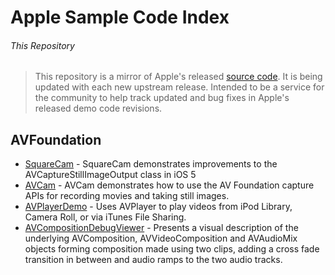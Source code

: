 Apple Sample Code Index
===============

###### This Repository

>This repository is a mirror of Apple's released [source code][1]. 
>It is being updated with each new upstream release.
>Intended to be a service for the community to help track updated and bug fixes in Apple's released demo code revisions.


## AVFoundation

 - [SquareCam](https://github.com/sugarso/com.apple.SquareCam) - SquareCam demonstrates improvements to the AVCaptureStillImageOutput class in iOS 5
 - [AVCam](https://github.com/sugarso/com.apple.AVCam) - AVCam demonstrates how to use the AV Foundation capture APIs for recording movies and taking still images.
 - [AVPlayerDemo](https://github.com/sugarso/com.apple.AVPlayerDemo) - Uses AVPlayer to play videos from iPod Library, Camera Roll, or via iTunes File Sharing.
 - [AVCompositionDebugViewer](https://github.com/sugarso/com.apple.AVCompositionDebugViewer) - Presents a visual description of the underlying AVComposition, AVVideoComposition and AVAudioMix objects forming composition made using two clips, adding a cross fade transition in between and audio ramps to the two audio tracks.
 
[1]: https://developer.apple.com/library/ios/navigation/#section=Resource%20Types&topic=Sample%20Code
